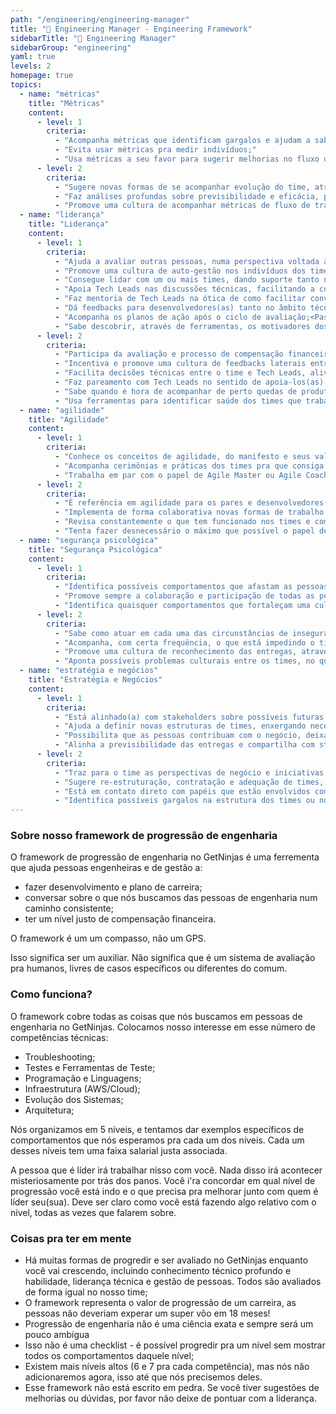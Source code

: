 ```yaml
---
path: "/engineering/engineering-manager"
title: "🤝 Engineering Manager - Engineering Framework"
sidebarTitle: "🤝 Engineering Manager"
sidebarGroup: "engineering"
yaml: true
levels: 2
homepage: true
topics:
  - name: "métricas"
    title: "Métricas"
    content:
      - level: 1
        criteria:
          - "Acompanha métricas que identificam gargalos e ajudam a saber como está a eficiência dos times;"
          - "Evita usar métricas pra medir indivíduos;"
          - "Usa métricas a seu favor para sugerir melhorias no fluxo do trabalho do time;"
      - level: 2
        criteria:
          - "Sugere novas formas de se acompanhar evolução do time, através de métricas específicas;"
          - "Faz análises profundas sobre previsibilidade e eficácia, pelas métricas;"
          - "Promove uma cultura de acompanhar métricas de fluxo de trabalho para outras pessoas do time;"
  - name: "liderança"
    title: "Liderança"
    content:
      - level: 1
        criteria:
          - "Ajuda a avaliar outras pessoas, numa perspectiva voltada à soft e hard skills;"
          - "Promove uma cultura de auto-gestão nos indivíduos dos times que faz parte;"
          - "Consegue lidar com um ou mais times, dando suporte tanto na parte técnica como comportamental;"
          - "Apoia Tech Leads nas discussões técnicas, facilitando a conversa e tomada de decisões;"
          - "Faz mentoria de Tech Leads na ótica de como facilitar conversas e reuniões, como dar feedbacks assertivos entre outros assuntos relacionados a gestão de pessoas;"
          - "Dá feedbacks para desenvolvedores(as) tanto no âmbito técnico como no de comportamento;"
          - "Acompanha os planos de ação após o ciclo de avaliação;<Paste>"
          - "Sabe descobrir, através de ferramentas, os motivadores dos times e indivíduos;"
      - level: 2
        criteria:
          - "Participa da avaliação e processo de compensação financeira das pessoas do time;"
          - "Incentiva e promove uma cultura de feedbacks laterais entre as pessoas;"
          - "Facilita decisões técnicas entre o time e Tech Leads, aliviando tensões e organizando as discussões;"
          - "Faz pareamento com Tech Leads no sentido de apoia-los(as) em decisões complexas;"
          - "Sabe quando é hora de acompanhar de perto quedas de produtividade, engajamento e motivação das pessoas;"
          - "Usa ferramentas para identificar saúde dos times que trabalha e até da área de tecnologia como um todo;"
  - name: "agilidade"
    title: "Agilidade"
    content:
      - level: 1
        criteria:
          - "Conhece os conceitos de agilidade, do manifesto e seus valores, uma ou mais metodologias ágeis e reconhece a importância de cada uma dessas metodologias;"
          - "Acompanha cerimônias e práticas dos times pra que consiga identificar e propor as mais adequadas para o contexto;"
          - "Trabalha em par com o papel de Agile Master ou Agile Coach em ações em conjunto para melhoria contínua dos times;"
      - level: 2
        criteria:
          - "É referência em agilidade para os pares e desenvolvedores(as) do time, trazendo, quando possível, conteúdo e metodologias novas para a empresa;"
          - "Implementa de forma colaborativa novas formas de trabalho ou práticas do time;"
          - "Revisa constantemente o que tem funcionado nos times e compartilha com outras pessoas;"
          - "Tenta fazer desnecessário o máximo que possível o papel de Agile Master ou Agile Coach nos times;"
  - name: "segurança psicológica"
    title: "Segurança Psicológica"
    content:
      - level: 1
        criteria:
          - "Identifica possíveis comportamentos que afastam as pessoas das conversas, dando feedback para pessoas que direta ou indiretamente contribuem pra esse ambiente não seguro nos times;"
          - "Promove sempre a colaboração e participação de todas as pessoas em reuniões, cerimônias ou interações, dando chance pra que elas falem e evitando monopolização do discurso;"
          - "Identifica quaisquer comportamentos que fortaleçam uma cultura de culpa por erros, trazendo sempre uma visão de aprendizado com as falhas;"
      - level: 2
        criteria:
          - "Sabe como atuar em cada uma das circunstâncias de insegurança nos times;"
          - "Acompanha, com certa frequência, o que está impedindo o time de ser aberto e honesto consigo mesmo;"
          - "Promove uma cultura de reconhecimento das entregas, através de ferramentas ou mesmo na interação das pessoas;"
          - "Aponta possíveis problemas culturais entre os times, no que se refere ao ambiente seguro para o aprendizado, e traz possíveis soluções para os mesmos;"
  - name: "estratégia e negócios"
    title: "Estratégia e Negócios"
    content:
      - level: 1
        criteria:
          - "Está alinhado(a) com stakeholders sobre possíveis futuras iniciativas de negócio e como a área de tecnologia pode ser impactada nisso;"
          - "Ajuda a definir novas estruturas de times, enxergando necessidade de crescimento;"
          - "Possibilita que as pessoas contribuam com o negócio, deixando emergir ideias e possíveis sugestões para o produto;"
          - "Alinha a previsibilidade das entregas e compartilha com stakeholders essas perspectivas de releases ou possíveis atrasos;"
      - level: 2
        criteria:
          - "Traz para o time as perspectivas de negócio e iniciativas de longo prazo que podem impactar os times;"
          - "Sugere re-estruturação, contratação e adequação de times, conforme as necessidades do negócio;"
          - "Está em contato direto com papéis que estão envolvidos com negócio e promove a iteração desses papéis com desenvolvedores(as);"
          - "Identifica possíveis gargalos na estrutura dos times ou no fluxo de trabalho, que impactam as entregas de valor da empresa;"
---
```


### Sobre nosso framework de progressão de engenharia
O framework de progressão de engenharia no GetNinjas é uma ferrementa que ajuda pessoas engenheiras e de gestão a:
- fazer desenvolvimento e plano de carreira;
- conversar sobre o que nós buscamos das pessoas de engenharia num caminho consistente;
- ter um nível justo de compensação financeira.

O framework é um um compasso, não um GPS.

Isso significa ser um auxiliar. Não significa que é um sistema de avaliação pra humanos, livres de casos específicos ou diferentes do comum.


### Como funciona?
O framework cobre todas as coisas que nós buscamos em pessoas de engenharia no GetNinjas. Colocamos nosso interesse em esse número de competências técnicas:

- Troubleshooting;
- Testes e Ferramentas de Teste;
- Programação e Linguagens;
- Infraestrutura (AWS/Cloud);
- Evolução dos Sistemas;
- Arquitetura;

Nós organizamos em 5 níveis, e tentamos dar exemplos específicos de comportamentos que nós esperamos pra cada um dos níveis. Cada um desses níveis tem uma faixa salarial justa associada.

A pessoa que é líder irá trabalhar nisso com você. Nada disso irá acontecer misteriosamente por trás dos panos. Você i'ra concordar em qual nível de progressão você está indo e o que precisa pra melhorar junto com quem é líder seu(sua). Deve ser claro como você está fazendo algo relativo com o nível, todas as vezes que falarem sobre.


### Coisas pra ter em mente
- Há muitas formas de progredir e ser avaliado no GetNinjas enquanto você vai crescendo, incluindo conhecimento técnico profundo e habilidade, liderança técnica e gestão de pessoas. Todos são avaliados de forma igual no nosso time;
- O framework representa o valor de progressão de um carreira, as pessoas não deveriam experar um super vôo em 18 meses!
- Progressão de engenharia não é uma ciência exata e sempre será um pouco ambígua
- Isso não é uma checklist - é possível progredir pra um nível sem mostrar todos os comportamentos daquele nível;
- Existem mais níveis altos (6 e 7 pra cada competência), mas nós não adicionaremos agora, isso até que nós precisemos deles.
- Esse framework não está escrito em pedra. Se você tiver sugestões de melhorias ou dúvidas, por favor não deixe de pontuar com a liderança.
